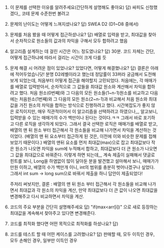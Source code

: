 1. 이 문제를 선택한 이유를 알려주세요(간단하게 설명해도 좋아요)
   답) 싸피도 신청했겠다,, 코테 문제 수준한번 볼려고

2. 문제의 난이도는 어떻게 느껴지셨나요?
   답) SWEA D2 (D1~D8 중에서)

3. 문제를 처음 봤을 때 어떻게 접근하셨나요?
   답) 배열로 입력을 받고, 최대값을 찾아서 순차적으로 원소들의 값과의 차익을 구해서 모두 합하려고 했음 

4. 알고리즘 설계하는 데 걸린 시간은 어느 정도였나요?
   답) 30분. 코드 자체는 간단, 어떻게 접근하냐에 따라서 걸리는 시간이 크게 다를 듯

5. 문제 해결 시 어려운 점이 있었나요? 있었다면, 어떻게 해결했나요?
   답) 결론은 아래에 적어두었습니닷!
   분명 D2레벨이라고 했는데 정답률이 33퍼라 궁금해서 도전해보게 되었는데, 처음부터 어떻게 접근을 해야할지 고민되었다.
   처음에는, 각 매매가를 배열로 입력받아서, 순차적으로 그 값들을 최대값 원소와 계산해서 차익을 합하려고 했다. 
   처음 원소(0번째)와 그 다음의 모든 원소들(1~n-1)원소를 비교하고 다음에는 처음원소(1번째)와 그 다음의 모든 원소(2~n-1)과 비교해서
   처음 원소와 최대값을 가진 원소의 차익을 합하는 방식으로 진행하려고 했다. 시간복잡도가 좋지 않은 로직이지만, 매우 직관적이어서 이 알고리즘을 선택하려고 하였으나,,,
   알고보니, 입력받을 수 있는 매매가의 수가 백만이나 된다는 것이다.ㅋㅋ 그래서 바로 포기하고 다른 로직을 생각하게 되었다. 
   그래서 결국 선택한 로직은 매매가를 배열로 받고, 배열의 맨 뒤 원소 부터 접근해서 각 원소들을 비교해 나가면서 차익을 계산하는 것이었다. (배열의 맨 뒤 요소부터 접근하게 된 것은, 이전에 이와 비슷한 문제를 접해보았기 때문이다.)
   배열의 맨뒤 요소를 먼저 최대값(max)으로 잡고 최대값보다 작은 원소가 나오면 차익을 sum에 누적해서 합하고, 최대값보다 더 큰 원소가 나오면 그 값을 최대값으로 바꿔준다.
   이렇게 하면 되는데,,, 계속 제출이 실패해서 댓글로 힌트를 보니, Long을 하염없이 많이 달아둔 분을 발견했고 설마해서 보니, 매매가가 만원 이하고, 배열의 수가 백만개 이니, int의 범위를 충분히 벗어나겠구나 싶었다. 그래서 int sum -> long sum으로 바꿔서 제출을 하니 답안이 제출되었다!

   주저리 써놧지만, 결론 :  배열의 맨 뒤 원소 부터 접근해서 각 원소들을 비교해 나가면서 최대값과 각 원소의 차익을 계산, 만약 최대값보다 더 큰 값이 나오면 최대값을 변경해주고 다시 비교하면서 차익을 계산. 

6. 코드의 주요 부분을 간단히 설명해주세요
   답) "if(max<arr[i])" 으로 새로 등장하는 최대값을 계속해서 찾아주고 있다면 변경해준다.

7. 코드를 최적화 했다면 어떤 목적으로 최적화를 하셨나요?
   답) 

8. 코드를 테스트 할 때 어떤 케이스를 고려했나요?
   답) 판매할 때, 모두 이득인 경우, 모두 손해인 경우, 일부만 이득인 경우
